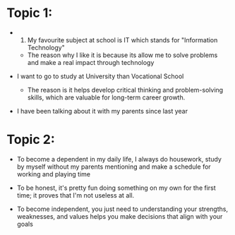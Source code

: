 
# Topic 1:

- 1. My favourite subject at school is IT which stands for "Information Technology"
	- The reason why I like it is because its allow me to solve problems and make a real impact through technology

- I want to go to  study at University than Vocational School
	- The reason is it helps develop critical thinking and problem-solving skills, which are valuable for long-term career growth.

- I have been talking about it with my parents since last year

# Topic 2:

- To become a dependent in my daily life, I always do housework, study by myself without my parents mentioning and make a schedule for working and playing time

- To be honest, it's pretty fun doing something on my own for the first time; it proves that I'm not useless at all.

- To become independent, you just need to understanding your strengths, weaknesses, and values helps you make decisions that align with your goals